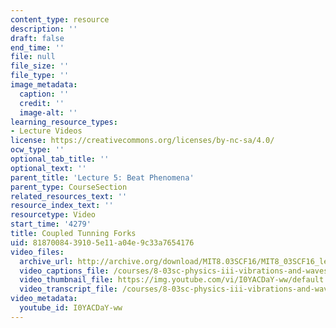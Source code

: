 ```yaml
---
content_type: resource
description: ''
draft: false
end_time: ''
file: null
file_size: ''
file_type: ''
image_metadata:
  caption: ''
  credit: ''
  image-alt: ''
learning_resource_types:
- Lecture Videos
license: https://creativecommons.org/licenses/by-nc-sa/4.0/
ocw_type: ''
optional_tab_title: ''
optional_text: ''
parent_title: 'Lecture 5: Beat Phenomena'
parent_type: CourseSection
related_resources_text: ''
resource_index_text: ''
resourcetype: Video
start_time: '4279'
title: Coupled Tunning Forks
uid: 81870084-3910-5e11-a04e-9c33a7654176
video_files:
  archive_url: http://archive.org/download/MIT8.03SCF16/MIT8_03SCF16_lec05_300k.mp4
  video_captions_file: /courses/8-03sc-physics-iii-vibrations-and-waves-fall-2016/60e44a813fca530f97f7dcabdff828e7_I0YACDaY-ww.vtt
  video_thumbnail_file: https://img.youtube.com/vi/I0YACDaY-ww/default.jpg
  video_transcript_file: /courses/8-03sc-physics-iii-vibrations-and-waves-fall-2016/55497d57f05f1255633cabfa8f606650_I0YACDaY-ww.pdf
video_metadata:
  youtube_id: I0YACDaY-ww
---
```

